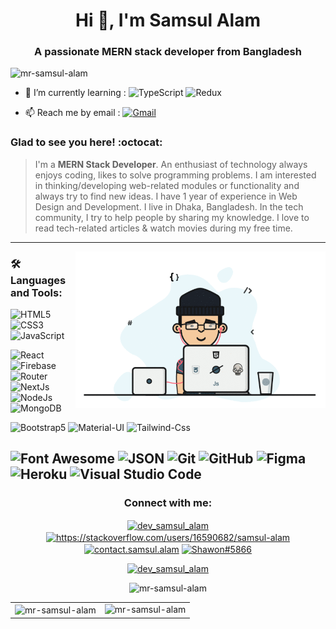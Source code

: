 <h1 align="center">Hi 👋, I'm Samsul Alam</h1>
<h3 align="center">A passionate MERN stack developer from Bangladesh</h3>

<p align="left"> <img src="https://komarev.com/ghpvc/?username=mr-samsul-alam&label=Profile%20views&color=0e75b6&style=flat" alt="mr-samsul-alam" /> </p>
 
- 🌱 I’m currently learning : ![TypeScript](https://img.shields.io/badge/-TypeScript-000000?style=flat&logo=TypeScript)
![Redux](https://img.shields.io/badge/-Redux-000000?style=flat&logo=redux&logoColor=764ABC)

- 📫 Reach me by email : [![Gmail](https://img.shields.io/badge/%20-Send%20Mail-black?color=14171A&labelColor=ef5350&logo=gmail&logoColor=ffffff)](mailto:dev.samsul.alam@gmail.com)

### Glad to see you here! :octocat:

> I'm a **MERN Stack Developer**. An enthusiast of technology always enjoys coding, likes to solve programming problems. I am interested in thinking/developing web-related modules or functionality and always try to find new ideas. I have 1 year of experience in Web Design and Development. I live in Dhaka, Bangladesh. In the tech community, I try to help people by sharing my knowledge. I love to read tech-related articles & watch movies during my free time.

---
<img align="right" height="250" width="400" alt="Farhan Ahmed Nahid" src="https://raw.githubusercontent.com/farhan-nahid/farhan-nahid/main/farhan-nahid.gif" />

### 🛠 Languages and Tools:

![HTML5](https://img.shields.io/badge/-HTML5-000000?style=flat&logo=html5)
![CSS3](https://img.shields.io/badge/-CSS3-000000?style=flat&logo=css3&logoColor=1572B6)
![JavaScript](https://img.shields.io/badge/-JavaScript-000000?style=flat&logo=javascript)
<!-- ![TypeScript](https://img.shields.io/badge/-TypeScript-000000?style=flat&logo=TypeScript) -->
![React](https://img.shields.io/badge/-React-000000?style=flat&logo=react)
![Firebase](https://img.shields.io/badge/-Firebase-000000?style=flat&logo=firebase)
![Router](https://img.shields.io/badge/-Router-000000?style=flat&logo=react-router)
![NextJs](https://img.shields.io/badge/-NextJs-000000?style=flat&logo=Next.js) 
![NodeJs](https://img.shields.io/badge/-NodeJs-000000?style=flat&logo=Node.js)
![MongoDB](https://img.shields.io/badge/-MongoDB-000000?style=flat&logo=mongodb) 
<!-- ![Sass](https://img.shields.io/badge/-SCSS-000000?style=flat&logo=sass) -->
![Bootstrap5](https://img.shields.io/badge/-Bootstrap%205-000000?style=flat&logo=bootstrap)
![Material-UI](https://img.shields.io/badge/-Material%20UI-000000?style=flat&logo=Material%20UI&logoColor=0078D6)
![Tailwind-Css](https://img.shields.io/badge/-Tailwind%20CSS-000000?style=flat&logo=tailwindcss)
<!-- ![Redux](https://img.shields.io/badge/-Redux-000000?style=flat&logo=redux&logoColor=764ABC) -->
![Font Awesome](https://img.shields.io/badge/-font%20awesome-000000?style=flat&logo=font-awesome)
![JSON](https://img.shields.io/badge/-JSON-000000?style=flat&logo=JSON&logoColor=565656)
![Git](https://img.shields.io/badge/-Git-000000?style=flat&logo=git)
![GitHub](https://img.shields.io/badge/-GitHub-000000?style=flat&logo=github)
![Figma](https://img.shields.io/badge/-Figma-000000?style=flat&logo=figma)
![Heroku](https://img.shields.io/badge/-Heroku-000000?style=flat&logo=heroku&logoColor=3D0091)
![Visual Studio Code](https://img.shields.io/badge/-VSCode-000000?style=flat&logo=visual-studio-code&logoColor=0078D6)
 ---
<h3 align="center">Connect with me:</h3>
<p align="center">
<a href="https://twitter.com/dev_samsul_alam" target="blank"><img align="center" src="https://raw.githubusercontent.com/rahuldkjain/github-profile-readme-generator/master/src/images/icons/Social/twitter.svg" alt="dev_samsul_alam" height="30" width="40" /></a>
<a href="https://stackoverflow.com/users/https://stackoverflow.com/users/16590682/samsul-alam" target="blank"><img align="center" src="https://raw.githubusercontent.com/rahuldkjain/github-profile-readme-generator/master/src/images/icons/Social/stack-overflow.svg" alt="https://stackoverflow.com/users/16590682/samsul-alam" height="30" width="40" /></a>
<a href="https://fb.com/contact.samsul.alam" target="blank"><img align="center" src="https://raw.githubusercontent.com/rahuldkjain/github-profile-readme-generator/master/src/images/icons/Social/facebook.svg" alt="contact.samsul.alam" height="30" width="40" /></a>
<a href="https://discord.gg/Shawon#5866" target="blank"><img align="center" src="https://raw.githubusercontent.com/rahuldkjain/github-profile-readme-generator/master/src/images/icons/Social/discord.svg" alt="Shawon#5866" height="30" width="40" /></a>
</p>

<p align="center"> <a href="https://twitter.com/dev_samsul_alam" target="blank"><img  src="https://img.shields.io/twitter/follow/dev_samsul_alam?logo=twitter&style=for-the-badge" alt="dev_samsul_alam" /></a> </p>

<p align="center"><img    src="https://github-readme-stats.vercel.app/api/top-langs?username=mr-samsul-alam&show_icons=true&locale=en&layout=compact" alt="mr-samsul-alam" /></p>

<table>
  <tr>
    <td valign="top"><img align="center" src="https://github-readme-stats.vercel.app/api?username=mr-samsul-alam&show_icons=true&locale=en" alt="mr-samsul-alam" /></td>
    <td valign="top"><img  src="https://github-readme-streak-stats.herokuapp.com/?user=mr-samsul-alam&" alt="mr-samsul-alam" /></td>
  </tr>
</table>
